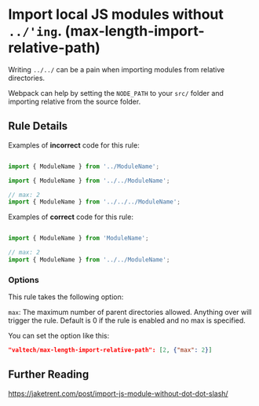 # Import local JS modules without `../'ing`. (max-length-import-relative-path)

Writing `../../` can be a pain when importing modules from relative directories.

Webpack can help by setting the `NODE_PATH` to your `src/` folder and importing relative from the source folder.

## Rule Details

Examples of **incorrect** code for this rule:

```js

import { ModuleName } from '../ModuleName';

import { ModuleName } from '../../ModuleName';

// max: 2
import { ModuleName } from '../../../ModuleName';

```

Examples of **correct** code for this rule:

```js

import { ModuleName } from 'ModuleName';

// max: 2
import { ModuleName } from '../../ModuleName';

```

### Options

This rule takes the following option:

`max`: The maximum number of parent directories allowed. Anything over will trigger the rule. Default is 0 if the rule is enabled and no max is specified.

You can set the option like this:

```json
"valtech/max-length-import-relative-path": [2, {"max": 2}]
```

## Further Reading

https://jaketrent.com/post/import-js-module-without-dot-dot-slash/
